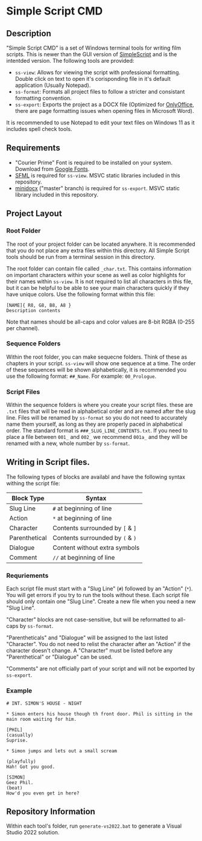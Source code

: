 # Simple Script CMD

## Description

"Simple Script CMD" is a set of Windows terminal tools for writing film scripts. This is newer than the GUI version of [SimpleScript](https://github.com/jon-bogert/SimpleScript) and is the intentded version. The following tools are provided:

- `ss-view`: Allows for viewing the script with professional formatting. Double click on text to open it's corisponding file in it's default application (Usually Notepad).
- `ss-format`: Formats all project files to follow a stricter and consistant formatting convention.
- `ss-export`: Exports the project as a DOCX file (Optimized for [OnlyOffice](https://www.onlyoffice.com/), there are page formatting issues when opening files in Microsoft Word).

It is recommended to use Notepad to edit your text files on Windows 11 as it includes spell check tools.

## Requirements

- "Courier Prime" Font is required to be installed on your system. Download from [Google Fonts](https://fonts.google.com/specimen/Courier+Prime).
- [SFML](https://www.sfml-dev.org/) is required for `ss-view`. MSVC static libraries included in this repository.
- [minidocx](https://github.com/totravel/minidocx/tree/master) ("master" branch) is required for `ss-export`. MSVC static library included in this repository.

## Project Layout

### Root Folder
The root of your project folder can be located anywhere. It is recommended that you do not place any extra files within this directory. All Simple Script tools should be run from a terminal session in this directory.

The root folder can contain file called `_char.txt`. This contains information on important characters within your scene as well as color highlights for their names within `ss-view`. It is not required to list all characters in this file, but it can be helpful to be able to see your main characters quickly if they have unique colors. Use the following format within this file:
```
[NAME]{ R8, G8, B8, A8 }
Description contents
```
Note that names should be all-caps and color values are 8-bit RGBA (0-255 per channel).

### Sequence Folders
Within the root folder, you can make sequecne folders. Think of these as chapters in your script. `ss-view` will show one sequence at a time. The order of these sequences will be shown alphabetically, it is recommended you use the following format: `##_Name`. For example: `00_Prologue`.

### Script Files
Within the sequence folders is where you create your script files. these are `.txt` files that will be read in alphabetical order and are named after the slug line. Files will be renamed by `ss-format` so you do not need to accurately name them yourself, as long as they are properly paced in alphabetical order. The standard format is `###_SLUG_LINE_CONTENTS.txt`. If you need to place a file between `001_` and `002_` we recommend `001a_` and they will be renamed with a new, whole number by `ss-format`.

## Writing in Script files.

The following types of blocks are availabl and have the following syntax withing the script file:

|Block Type   |Syntax                          |
|-------------|--------------------------------|
|Slug Line    |`#` at beginning of line        |
|Action       |`*` at beginning of line        |
|Character    |Contents surrounded by `[` & `]`|
|Parenthetical|Contents surrounded by `(` & `)`|
|Dialogue     |Content without extra symbols   |
|Comment      |`//` at beginning of line       |

### Requriements
Each script file must start with a "Slug Line" (`#`) followed by an "Action" (`*`). You will get errors if you try to run the tools without these. Each script file should only contain one "Slug Line". Create a new file when you need a new "Slug Line".

"Character" blocks are not case-sensitive, but will be reformatted to all-caps by `ss-format`.

"Parentheticals" and "Dialogue" will be assigned to the last listed "Character". You do not need to relist the character after an "Action" if the character doesn't change. A "Character" must be listed before any "Parenthetical" or "Dialogue" can be used.

"Comments" are not officially part of your script and will not be exported by `ss-export`.

### Example
```
# INT. SIMON'S HOUSE - NIGHT

* Simon enters his house though th front door. Phil is sitting in the main room waiting for him.

[PHIL]
(casually)
Suprise.

* Simon jumps and lets out a small scream

(playfully)
Hah! Got you good.

[SIMON]
Geez Phil.
(beat)
How'd you even get in here?
```

## Repository Information
Within each tool's folder, run `generate-vs2022.bat` to generate a Visual Studio 2022 solution.
